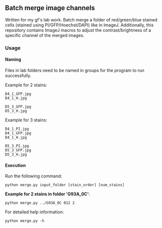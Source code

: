 ## Batch merge image channels

Written for my gf's lab work. Batch merge a folder of red/green/blue stained cells (stained using PI/GFP/Hoechst/DAPI) like in ImageJ. Additionally, this repository contains ImageJ macros to adjust the contrast/brightness of a specific channel of the merged images.

### Usage

#### Naming
Files in lab folders need to be named in groups for the program to run successfully.

Example for 2 stains:
```
D4_1_GFP.jpg
D4_1_H.jpg

D5_3_GFP.jpg
D5_3_H.jpg
```

Example for 3 stains:
```
D4_1_PI.jpg
D4_1_GFP.jpg
D4_1_H.jpg

D5_3_PI.jpg
D5_3_GFP.jpg
D5_3_H.jpg
```

#### Execution
Run the following command:
```
python merge.py input_folder [stain_order] [num_stains]
```

**Example for 2 stains in folder 'G93A_0C'**:
```
python merge.py ../G93A_0C 012 2
```

For detailed help information:
```
python merge.py -h
```
